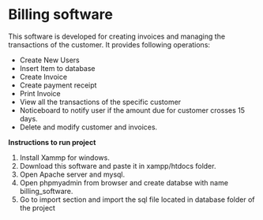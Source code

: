 # Billing software #

This software is developed for creating invoices and managing the transactions of the customer. It provides following operations:
* Create New Users
* Insert Item to database
* Create Invoice
* Create payment receipt
* Print Invoice
* View all the transactions of the specific customer
* Noticeboard to notify user if the amount due for customer crosses 15 days.
* Delete and modify customer and invoices.

**Instructions to run project** 
1. Install Xammp for windows.
2. Download this software and paste it in xampp/htdocs folder.
3. Open Apache server and mysql.
4. Open phpmyadmin from browser and create databse with name billing_software.
5. Go to import section and import the sql file located in database folder of the project
